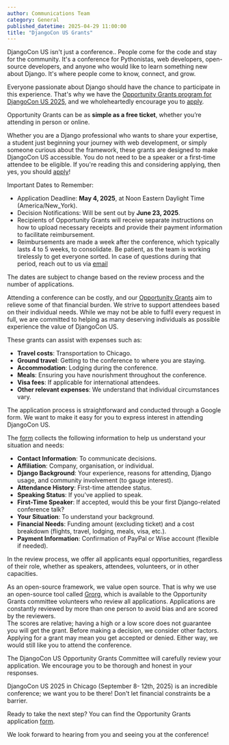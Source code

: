 ```yaml
---
author: Communications Team
category: General
published_datetime: 2025-04-29 11:00:00
title: "DjangoCon US Grants"
---
```

DjangoCon US isn't just a conference.. People come for the code and stay for the community. It's a conference for Pythonistas, web developers, open-source developers, and anyone who would like to learn something new about Django. It's where people come to know, connect, and grow. 

Everyone passionate about Django should have the chance to participate in this experience. That's why we have the [Opportunity Grants program for DjangoCon US 2025](https://docs.google.com/forms/d/e/1FAIpQLSfuriCI4JtAEcTfLy9Qdk2h_DfmaGKE544svRfMJLCOu5eLDQ/viewform), and we wholeheartedly encourage you to [apply](https://docs.google.com/forms/d/e/1FAIpQLSfuriCI4JtAEcTfLy9Qdk2h_DfmaGKE544svRfMJLCOu5eLDQ/viewform).


Opportunity Grants can be as **simple as a free ticket**, whether you’re attending in person or online.


Whether you are a Django professional who wants to share your expertise, a student just beginning your journey with web development, or simply someone curious about the framework, these grants are designed to make DjangoCon US accessible. You do not need to be a speaker or a first-time attendee to be eligible. If you're reading this and considering applying, then yes, you should [apply](https://docs.google.com/forms/d/e/1FAIpQLSfuriCI4JtAEcTfLy9Qdk2h_DfmaGKE544svRfMJLCOu5eLDQ/viewform)!


Important Dates to Remember:
- Application Deadline: **May 4, 2025**, at Noon Eastern Daylight Time (America/New_York).
- Decision Notifications: Will be sent out by **June 23, 2025**.
- Recipients of Opportunity Grants will receive separate instructions on how to upload necessary receipts and provide their payment information to facilitate reimbursement.
- Reimbursements are made a week after the conference, which typically lasts 4 to 5 weeks, to consolidate. Be patient, as the team is working tirelessly to get everyone sorted. In case of questions during that period, reach out to us via [email](mailto:grants@djangocon.us)

The dates are subject to change based on the review process and the number of applications.


Attending a conference can be costly, and our [Opportunity Grants](https://docs.google.com/forms/d/e/1FAIpQLSfuriCI4JtAEcTfLy9Qdk2h_DfmaGKE544svRfMJLCOu5eLDQ/viewform) aim to relieve some of that financial burden. We strive to support attendees based on their individual needs. While we may not be able to fulfil every request in full, we are committed to helping as many deserving individuals as possible experience the value of DjangoCon US.


These grants can assist with expenses such as:
- **Travel costs**: Transportation to Chicago.
- **Ground travel**: Getting to the conference to where you are staying.
- **Accommodation**: Lodging during the conference.
- **Meals**: Ensuring you have nourishment throughout the conference.
- **Visa fees**: If applicable for international attendees.
- **Other relevant expenses**: We understand that individual circumstances vary.

The application process is straightforward and conducted through a Google form. We want to make it easy for you to express interest in attending DjangoCon US.

The [form](https://docs.google.com/forms/d/e/1FAIpQLSfuriCI4JtAEcTfLy9Qdk2h_DfmaGKE544svRfMJLCOu5eLDQ/viewform) collects the following information to help us understand your situation and needs:
- **Contact Information**: To communicate decisions.
- **Affiliation**: Company, organisation, or individual.
- **Django Background**: Your experience, reasons for attending, Django usage, and community involvement (to gauge interest).
- **Attendance History**: First-time attendee status.
- **Speaking Status**: If you've applied to speak.
- **First-Time Speaker**: If accepted, would this be your first Django-related conference talk?
- **Your Situation**: To understand your background.
- **Financial Needs**: Funding amount (excluding ticket) and a cost breakdown (flights, travel, lodging, meals, visa, etc.).
- **Payment Information**: Confirmation of PayPal or Wise account (flexible if needed).

In the review process, we offer all applicants equal opportunities, regardless of their role, whether as speakers, attendees, volunteers, or in other capacities.

As an open-source framework, we value open source. That is why we use an open-source tool called [Grorg](https://github.com/andrewgodwin/grorg), which is available to the Opportunity Grants committee volunteers who review all applications. Applications are constantly reviewed by more than one person to avoid bias and are scored by the reviewers.  
The scores are relative; having a high or a low score does not guarantee you will get the grant. Before making a decision, we consider other factors. Applying for a grant may mean you get accepted or denied. Either way, we would still like you to attend the conference.

The DjangoCon US Opportunity Grants Committee will carefully review your application. We encourage you to be thorough and honest in your responses.

DjangoCon US 2025 in Chicago (September 8- 12th, 2025) is an incredible conference; we want you to be there! Don't let financial constraints be a barrier.

Ready to take the next step? You can find the Opportunity Grants application [form](https://docs.google.com/forms/d/e/1FAIpQLSfuriCI4JtAEcTfLy9Qdk2h_DfmaGKE544svRfMJLCOu5eLDQ/viewform). 

We look forward to hearing from you and seeing you at the conference!

